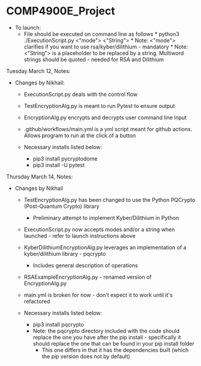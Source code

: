# COMP4900E_Project

* To launch:
    * File should be executed on command line as follows
            * python3 ./ExecutionScript.py <"mode"> <"String">
            * Note: <"mode"> clarifies if you want to use rsa/kyber/dilithium - mandatory
            * Note: <"String"> is a placeholder to be replaced by a string. Multiword strings should be quoted - needed for RSA and Dilithium

Tuesday March 12, Notes:
* Changes by Nikhail: 
    * ExecutionScript.py deals with the control flow

    * TestEncryptionAlg.py is meant to run Pytest to ensure output

    * EncryptionAlg.py encrypts and decrypts user command line input

    * .github/workflows/main.yml is a yml script meant for github actions. Allows program to run at the click of a button

    * Necessary installs listed below:
        * pip3 install pycryptodome
        * pip3 install -U pytest

Thursday March 14, Notes:
* Changes by Nikhail
    * TestEncryptionAlg.py has been changed to use the Python PQCrypto (Post-Quantum Crypto) library
        * Preliminary attempt to implement Kyber/Dilithium in Python

    * ExecutionScript.py now accepts modes and/or a string when launched - refer to launch instructions above

    * KyberDilithiumEncryptionAlg.py leverages an implementation of a kyber/dilithium library - pqcrypto
        * Includes general description of operations

    * RSAExampleEncryptionAlg.py - renamed version of EncryptionAlg.py

    * main.yml is broken for now - don't expect it to work until it's refactored

    * Necessary installs listed below:
        * pip3 install pqcrypto
        * Note: the pqcrypto directory included with the code should replace the one you have after the pip install - specifically it should replace the one that can be found in your pip install folder
            * This one differs in that it has the dependencies built (which the pip version does not by default)

